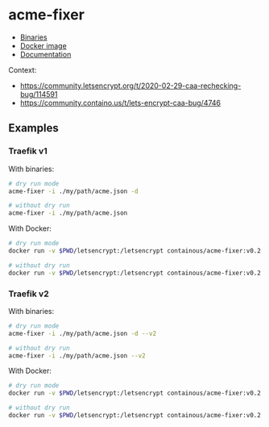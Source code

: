 # acme-fixer

- [Binaries](https://github.com/containous/acme-fixer/releases)
- [Docker image](https://hub.docker.com/r/containous/acme-fixer)
- [Documentation](./docs/acme-fixer.md)

Context:

- https://community.letsencrypt.org/t/2020-02-29-caa-rechecking-bug/114591
- https://community.containo.us/t/lets-encrypt-caa-bug/4746

## Examples

### Traefik v1

With binaries:

```bash
# dry run mode
acme-fixer -i ./my/path/acme.json -d

# without dry run
acme-fixer -i ./my/path/acme.json
```

With Docker:

```bash
# dry run mode
docker run -v $PWD/letsencrypt:/letsencrypt containous/acme-fixer:v0.2.0 -i /letsencrypt/acme.json -d

# without dry run
docker run -v $PWD/letsencrypt:/letsencrypt containous/acme-fixer:v0.2.0 -i /letsencrypt/acme.json
```

### Traefik v2

With binaries:

```bash
# dry run mode
acme-fixer -i ./my/path/acme.json -d --v2

# without dry run
acme-fixer -i ./my/path/acme.json --v2
```

With Docker:

```bash
# dry run mode
docker run -v $PWD/letsencrypt:/letsencrypt containous/acme-fixer:v0.2.0 -i /letsencrypt/acme.json -d --v2

# without dry run
docker run -v $PWD/letsencrypt:/letsencrypt containous/acme-fixer:v0.2.0 -i /letsencrypt/acme.json --v2
```
